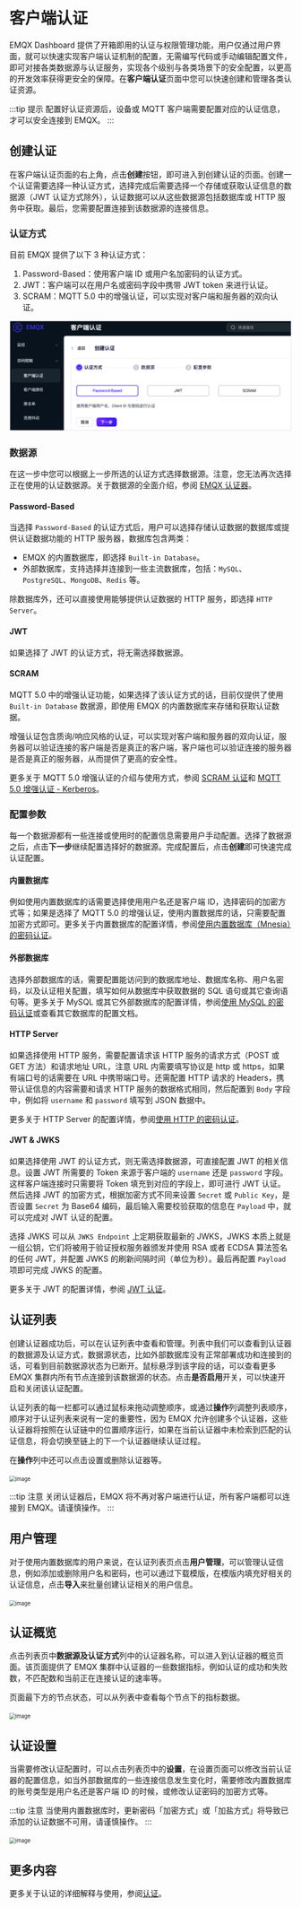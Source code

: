 # 客户端认证

EMQX Dashboard 提供了开箱即用的认证与权限管理功能，用户仅通过用户界面，就可以快速实现客户端认证机制的配置，无需编写代码或手动编辑配置文件，即可对接各类数据源与认证服务，实现各个级别与各类场景下的安全配置，以更高的开发效率获得更安全的保障。在**客户端认证**页面中您可以快速创建和管理各类认证资源。

:::tip 提示
配置好认证资源后，设备或 MQTT 客户端需要配置对应的认证信息，才可以安全连接到 EMQX。
:::

## 创建认证

在客户端认证页面的右上角，点击**创建**按钮，即可进入到创建认证的页面。创建一个认证需要选择一种认证方式，选择完成后需要选择一个存储或获取认证信息的数据源（JWT 认证方式除外），认证数据可以从这些数据源包括数据库或 HTTP 服务中获取。最后，您需要配置连接到该数据源的连接信息。

### 认证方式

目前 EMQX 提供了以下 3 种认证方式：

1. Password-Based：使用客户端 ID 或用户名加密码的认证方式。
2. JWT：客户端可以在用户名或密码字段中携带 JWT token 来进行认证。
3. SCRAM：MQTT 5.0 中的增强认证，可以实现对客户端和服务器的双向认证。

<img src="./assets/create-authn.png" alt="image" style="zoom: 67%;" />

### 数据源

在这一步中您可以根据上一步所选的认证方式选择数据源。注意，您无法再次选择正在使用的认证数据源。关于数据源的全面介绍，参阅 [EMQX 认证器](../access-control/authn/authn.md#emqx-认证器)。

#### Password-Based

当选择 `Password-Based` 的认证方式后，用户可以选择存储认证数据的数据库或提供认证数据功能的 HTTP 服务器，数据库包含两类：

- EMQX 的内置数据库，即选择 `Built-in Database`。
- 外部数据库，支持选择并连接到一些主流数据库，包括：`MySQL`、`PostgreSQL`、`MongoDB`、`Redis` 等。

除数据库外，还可以直接使用能够提供认证数据的 HTTP 服务，即选择 `HTTP Server`。

#### JWT

如果选择了 JWT 的认证方式，将无需选择数据源。

#### SCRAM

MQTT 5.0 中的增强认证功能，如果选择了该认证方式的话，目前仅提供了使用 `Built-in Database` 数据源，即使用 EMQX 的内置数据库来存储和获取认证数据。

增强认证包含质询/响应风格的认证，可以实现对客户端和服务器的双向认证，服务器可以验证连接的客户端是否是真正的客户端，客户端也可以验证连接的服务器是否是真正的服务器，从而提供了更高的安全性。

更多关于 MQTT 5.0 增强认证的介绍与使用方式，参阅 [SCRAM 认证](../access-control/authn/scram.md)和 [MQTT 5.0 增强认证 - Kerberos](../access-control/authn/kerberos.md)。

### 配置参数

每一个数据源都有一些连接或使用时的配置信息需要用户手动配置。选择了数据源之后，点击**下一步**继续配置选择好的数据源。完成配置后，点击**创建**即可快速完成认证配置。

#### 内置数据库

例如使用内置数据库的话需要选择使用用户名还是客户端 ID，选择密码的加密方式等；如果是选择了 MQTT 5.0 的增强认证，使用内置数据库的话，只需要配置加密方式即可。更多关于内置数据库的配置详情，参阅[使用内置数据库（Mnesia）的密码认证](../access-control/authn/mnesia.md)。

#### 外部数据库

选择外部数据库的话，需要配置能访问到的数据库地址、数据库名称、用户名密码，以及认证相关配置，填写如何从数据库中获取数据的 SQL 语句或其它查询语句等。更多关于 MySQL 或其它外部数据库的配置详情，参阅[使用 MySQL 的密码认证](../access-control/authn/mysql.md)或查看其它数据库的配置文档。

#### HTTP Server

如果选择使用 HTTP 服务，需要配置请求该 HTTP 服务的请求方式（POST 或 GET 方法）和请求地址 URL，注意 URL 内需要填写协议是 http 或 https，如果有端口号的话需要在 URL 中携带端口号。还需配置 HTTP 请求的 Headers，携带认证信息的内容需要和请求 HTTP 服务的数据格式相同，然后配置到 `Body` 字段中，例如将 `username` 和 `password` 填写到 JSON 数据中。

更多关于 HTTP Server 的配置详情，参阅[使用 HTTP 的密码认证](../access-control/authn/http.md)。

#### JWT & JWKS

如果选择使用 JWT 的认证方式，则无需选择数据源，可直接配置 JWT 的相关信息。设置 JWT 所需要的 Token 来源于客户端的 `username` 还是 `password` 字段。这样客户端连接时只需要将 Token 填充到对应的字段上，即可进行 JWT 认证。然后选择 JWT 的加密方式，根据加密方式不同来设置 `Secret` 或 `Public Key`，是否设置 `Secret` 为 Base64 编码，最后输入需要校验获取的信息在 `Payload` 中，就可以完成对 JWT 认证的配置。

选择 JWKS 可以从 `JWKS Endpoint` 上定期获取最新的 JWKS，JWKS 本质上就是一组公钥，它们将被用于验证授权服务器颁发并使用 RSA 或者 ECDSA 算法签名的任何 JWT，并配置 JWKS 的刷新间隔时间（单位为秒）。最后再配置 `Payload` 项即可完成 JWKS 的配置。

更多关于 JWT 的配置详情，参阅 [JWT 认证](../access-control/authn/jwt.md)。

## 认证列表

创建认证器成功后，可以在认证列表中查看和管理。列表中我们可以查看到认证器的数据源及认证方式，数据源状态，比如外部数据库没有正常部署成功和连接到的话，可看到目前数据源状态为已断开。鼠标悬浮到该字段的话，可以查看更多 EMQX 集群内所有节点连接到该数据源的状态。点击**是否启用**开关，可以快速开启和关闭该认证配置。

认证列表的每一栏都可以通过鼠标来拖动调整顺序，或通过**操作**列调整列表顺序，顺序对于认证列表来说有一定的重要性，因为 EMQX 允许创建多个认证器，这些认证器将按照在认证链中的位置顺序运行，如果在当前认证器中未检索到匹配的认证信息，将会切换至链上的下一个认证器继续认证过程。

在**操作**列中还可以点击设置或删除认证器等。

<img src="./assets/authn-list.png" alt="image" style="zoom:67%;" />

:::tip 注意
关闭认证器后，EMQX 将不再对客户端进行认证，所有客户端都可以连接到 EMQX。请谨慎操作。
:::

## 用户管理

对于使用内置数据库的用户来说，在认证列表页点击**用户管理**，可以管理认证信息，例如添加或删除用户名和密码，也可以通过下载模版，在模版内填充好相关的认证信息，点击**导入**来批量创建认证相关的用户信息。

<img src="./assets/authn-users.png" alt="image" style="zoom:67%;" />

## 认证概览

点击列表页中**数据源及认证方式**列中的认证器名称，可以进入到认证器的概览页面。该页面提供了 EMQX 集群中认证器的一些数据指标，例如认证的成功和失败数，不匹配数和当前正在连接认证的速率等。

页面最下方的节点状态，可以从列表中查看每个节点下的指标数据。

<img src="./assets/authn-overview.png" alt="image" style="zoom:67%;" />

## 认证设置

当需要修改认证配置时，可以点击列表页中的**设置**，在设置页面可以修改当前认证器的配置信息，如当外部数据库的一些连接信息发生变化时，需要修改内置数据库的账号类型是用户名还是客户端 ID 的时候，或修改认证密码的加密方式等。

:::tip 注意
当使用内置数据库时，更新密码「加密方式」或「加盐方式」将导致已添加的认证数据不可用，请谨慎操作。
:::

<img src="./assets/authn-settings.png" alt="image" style="zoom:67%;" />

## 更多内容

更多关于认证的详细解释与使用，参阅[认证](../access-control/authn/authn.md)。
